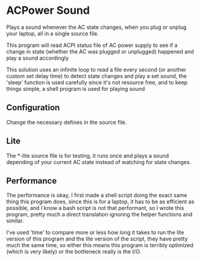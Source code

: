 # ACPower Sound
Plays a sound whenever the AC state changes, when you plug or unplug your laptop, all in a single source file.

This program will read ACPI status file of AC power supply to see if a change in 
state (whether the AC was plugged or unplugged) happened and play a sound accordingly

This solution uses an infinite loop to read a file every second (or another custom set delay time)
to detect state changes and play a set sound, the 'sleep' function is used carefully since it's not
resource free, and to keep things simple, a shell program is used for playing sound

## Configuration
Change the necessary defines in the source file.

## Lite
The \*-lite source file is for testing, it runs once and plays a sound depending of your current AC state instead of watching for state changes.

## Performance
The performance is okay, I first made a shell script doing the exact same thing this program does, since this is for a laptop, it has to be as
efficient as possible, and I know a bash script is not that performant, so I wrote this program, pretty much a direct translation ignoring the
helper functions and similar.

I've used 'time' to compare more or less how long it takes to run the lite version of this program and the lite
version of the script, they have pretty much the same time, so either this means this program is terribly optimized (which is very likely) or
the bottleneck really is the I/O.
